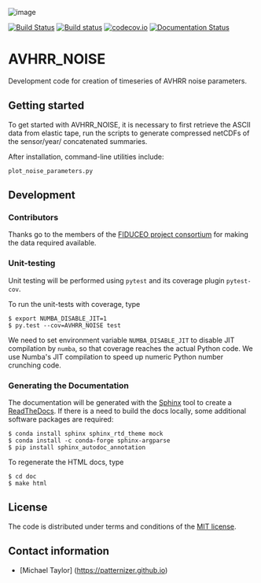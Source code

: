 ![image](http://www.fiduceo.eu/sites/default/files/FIDUCEO-logo.png)

[![Build Status](https://travis-ci.org/patternizer/AVHRR_NOISE.svg?branch=master)](https://travis-ci.org/patternizer/AVHRR_NOISE)
[![Build status](https://ci.appveyor.com/api/projects/status/AVHRR_NOISE/branch/master?svg=true)](https://ci.appveyor.com/project/patternizer/AVHRR_NOISE-core)
[![codecov.io](https://codecov.io/github/patternizer/AVHRR_NOISE/coverage.svg?branch=master)](https://codecov.io/github/patternizer/AVHRR_NOISE?branch=master)
[![Documentation Status](https://readthedocs.org/projects/AVHRR_NOISE/badge/?version=latest)](http://AVHRR_NOISE.readthedocs.io/en/latest/?badge=latest)

# AVHRR_NOISE

Development code for creation of timeseries of AVHRR noise parameters.

## Getting started

To get started with AVHRR_NOISE, it is necessary to first retrieve the ASCII data from elastic tape, run the scripts to generate compressed netCDFs of the sensor/year/ concatenated summaries.

After installation, command-line utilities include:

    plot_noise_parameters.py

## Development

### Contributors

Thanks go to the members of the [FIDUCEO project consortium](http://www.fiduceo.eu/partners) for making the data required available. 

### Unit-testing

Unit testing will be performed using `pytest` and its coverage plugin `pytest-cov`.

To run the unit-tests with coverage, type

    $ export NUMBA_DISABLE_JIT=1
    $ py.test --cov=AVHRR_NOISE test
    
We need to set environment variable `NUMBA_DISABLE_JIT` to disable JIT compilation by `numba`, so that 
coverage reaches the actual Python code. We use Numba's JIT compilation to speed up numeric Python 
number crunching code.

### Generating the Documentation

The documentation will be generated with the [Sphinx](http://www.sphinx-doc.org/en/stable/rest.html) tool to create
a [ReadTheDocs](http://AVHRR_NOISE.readthedocs.io/en/latest/?badge=latest). 
If there is a need to build the docs locally, some 
additional software packages are required:

    $ conda install sphinx sphinx_rtd_theme mock
    $ conda install -c conda-forge sphinx-argparse
    $ pip install sphinx_autodoc_annotation

To regenerate the HTML docs, type    
    
    $ cd doc
    $ make html

## License

The code is distributed under terms and conditions of the [MIT license](https://opensource.org/licenses/MIT).

## Contact information

* [Michael Taylor] (https://patternizer.github.io)

